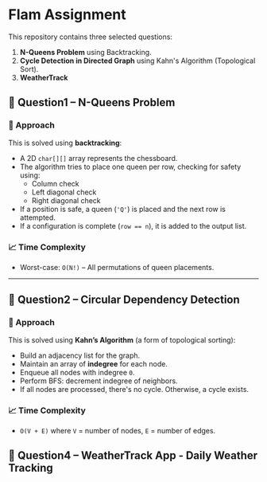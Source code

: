 # Flam Assignment

This repository contains three selected questions:

1. **N-Queens Problem** using Backtracking.
2. **Cycle Detection in Directed Graph** using Kahn's Algorithm (Topological Sort).
3. **WeatherTrack**

## 📘 Question1 – N-Queens Problem

### 🧠 Approach

This is solved using **backtracking**:

- A 2D `char[][]` array represents the chessboard.
- The algorithm tries to place one queen per row, checking for safety using:
  - Column check
  - Left diagonal check
  - Right diagonal check
- If a position is safe, a queen (`'Q'`) is placed and the next row is attempted.
- If a configuration is complete (`row == n`), it is added to the output list.

### 📈 Time Complexity

- Worst-case: `O(N!)` – All permutations of queen placements.

---

## 📗 Question2 – Circular Dependency Detection

### 🧠 Approach

This is solved using **Kahn’s Algorithm** (a form of topological sorting):

- Build an adjacency list for the graph.
- Maintain an array of **indegree** for each node.
- Enqueue all nodes with indegree `0`.
- Perform BFS: decrement indegree of neighbors.
- If all nodes are processed, there's no cycle. Otherwise, a cycle exists.

### 📈 Time Complexity

- `O(V + E)` where `V` = number of nodes, `E` = number of edges.

## 📗 Question4 – WeatherTrack App - Daily Weather Tracking


